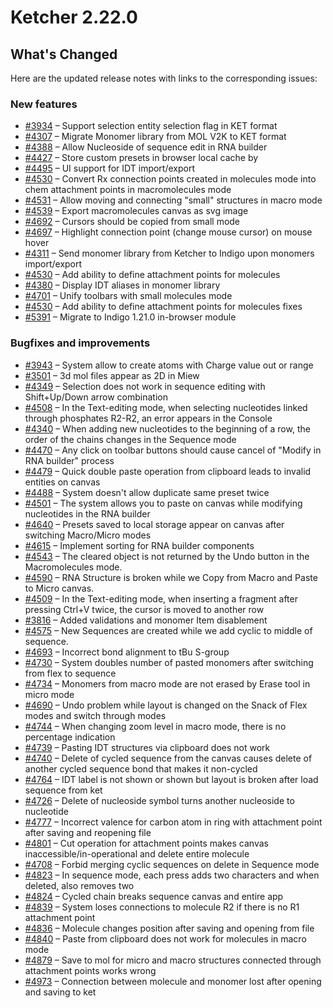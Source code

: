 
# Ketcher 2.22.0

## What's Changed

Here are the updated release notes with links to the corresponding issues:

### New features
* [#3934](https://github.com/epam/ketcher/issues/3934) – Support selection entity selection flag in KET format
* [#4307](https://github.com/epam/ketcher/issues/4307) – Migrate Monomer library from MOL V2K to KET format
* [#4388](https://github.com/epam/ketcher/issues/4388) – Allow Nucleoside of sequence edit in RNA builder
* [#4427](https://github.com/epam/ketcher/issues/4427) – Store custom presets in browser local cache by
* [#4495](https://github.com/epam/ketcher/issues/4495) – UI support for IDT import/export
* [#4530](https://github.com/epam/ketcher/issues/4530) – Convert Rx connection points created in molecules mode into chem attachment points in macromolecules mode
* [#4531](https://github.com/epam/ketcher/issues/4531) – Allow moving and connecting "small" structures in macro mode
* [#4539](https://github.com/epam/ketcher/issues/4539) – Export macromolecules canvas as svg image
* [#4692](https://github.com/epam/ketcher/issues/4692) – Cursors should be copied from small mode
* [#4697](https://github.com/epam/ketcher/issues/4697) – Highlight connection point (change mouse cursor) on mouse hover
* [#4311](https://github.com/epam/ketcher/issues/4311) – Send monomer library from Ketcher to Indigo upon monomers import/export
* [#4530](https://github.com/epam/ketcher/issues/4530) – Add ability to define attachment points for molecules
* [#4380](https://github.com/epam/ketcher/issues/4380) – Display IDT aliases in monomer library
* [#4701](https://github.com/epam/ketcher/issues/4701) – Unify toolbars with small molecules mode
* [#4530](https://github.com/epam/ketcher/issues/4530) – Add ability to define attachment points for molecules fixes
* [#5391](https://github.com/epam/ketcher/issues/5391) – Migrate to Indigo 1.21.0 in-browser module

### Bugfixes and improvements
* [#3943](https://github.com/epam/ketcher/issues/3943) – System allow to create atoms with Charge value out or range
* [#3501](https://github.com/epam/ketcher/issues/3501) – 3d mol files appear as 2D in Miew
* [#4349](https://github.com/epam/ketcher/issues/4349) – Selection does not work in sequence editing with Shift+Up/Down arrow combination
* [#4508](https://github.com/epam/ketcher/issues/4508) – In the Text-editing mode, when selecting nucleotides linked through phosphates R2-R2, an error appears in the Console
* [#4340](https://github.com/epam/ketcher/issues/4340) – When adding new nucleotides to the beginning of a row, the order of the chains changes in the Sequence mode
* [#4470](https://github.com/epam/ketcher/issues/4470) – Any click on toolbar buttons should cause cancel of "Modify in RNA builder" process
* [#4479](https://github.com/epam/ketcher/issues/4479) – Quick double paste operation from clipboard leads to invalid entities on canvas
* [#4488](https://github.com/epam/ketcher/issues/4488) – System doesn't allow duplicate same preset twice
* [#4501](https://github.com/epam/ketcher/issues/4501) – The system allows you to paste on canvas while modifying nucleotides in the RNA builder
* [#4640](https://github.com/epam/ketcher/issues/4640) – Presets saved to local storage appear on canvas after switching Macro/Micro modes
* [#4615](https://github.com/epam/ketcher/issues/4615) – Implement sorting for RNA builder components
* [#4543](https://github.com/epam/ketcher/issues/4543) – The cleared object is not returned by the Undo button in the Macromolecules mode.
* [#4590](https://github.com/epam/ketcher/issues/4590) – RNA Structure is broken while we Copy from Macro and Paste to Micro canvas.
* [#4509](https://github.com/epam/ketcher/issues/4509) – In the Text-editing mode, when inserting a fragment after pressing Ctrl+V twice, the cursor is moved to another row
* [#3816](https://github.com/epam/ketcher/issues/3816) – Added validations and monomer Item disablement
* [#4575](https://github.com/epam/ketcher/issues/4575) – New Sequences are created while we add cyclic to middle of sequence.
* [#4693](https://github.com/epam/ketcher/issues/4693) – Incorrect bond alignment to tBu S-group
* [#4730](https://github.com/epam/ketcher/issues/4730) – System doubles number of pasted monomers after switching from flex to sequence
* [#4734](https://github.com/epam/ketcher/issues/4734) – Monomers from macro mode are not erased by Erase tool in micro mode
* [#4690](https://github.com/epam/ketcher/issues/4690) – Undo problem while layout is changed on the Snack of Flex modes and switch through modes
* [#4744](https://github.com/epam/ketcher/issues/4744) – When changing zoom level in macro mode, there is no percentage indication
* [#4739](https://github.com/epam/ketcher/issues/4739) – Pasting IDT structures via clipboard does not work
* [#4740](https://github.com/epam/ketcher/issues/4740) – Delete of cycled sequence from the canvas causes delete of another cycled sequence bond that makes it non-cycled
* [#4764](https://github.com/epam/ketcher/issues/4764) – IDT label is not shown or shown but layout is broken after load sequence from ket
* [#4726](https://github.com/epam/ketcher/issues/4726) – Delete of nucleoside symbol turns another nucleoside to nucleotide
* [#4777](https://github.com/epam/ketcher/issues/4777) – Incorrect valence for carbon atom in ring with attachment point after saving and reopening file
* [#4801](https://github.com/epam/ketcher/issues/4801) – Cut operation for attachment points makes canvas inaccessible/in-operational and delete entire molecule
* [#4708](https://github.com/epam/ketcher/issues/4708) – Forbid merging cyclic sequences on delete in Sequence mode
* [#4823](https://github.com/epam/ketcher/issues/4823) – In sequence mode, each press adds two characters and when deleted, also removes two
* [#4824](https://github.com/epam/ketcher/issues/4824) – Cycled chain breaks sequence canvas and entire app
* [#4839](https://github.com/epam/ketcher/issues/4839) – System loses connections to molecule R2 if there is no R1 attachment point
* [#4836](https://github.com/epam/ketcher/issues/4836) – Molecule changes position after saving and opening from file
* [#4840](https://github.com/epam/ketcher/issues/4840) – Paste from clipboard does not work for molecules in macro mode
* [#4879](https://github.com/epam/ketcher/issues/4879) – Save to mol for micro and macro structures connected through attachment points works wrong
* [#4973](https://github.com/epam/ketcher/issues/4973) – Connection between molecule and monomer lost after opening and saving to ket
